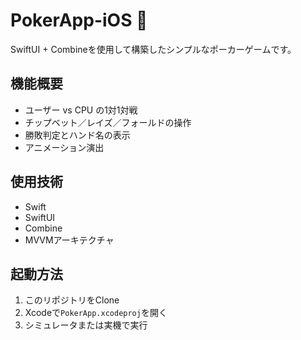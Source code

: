 # PokerApp-iOS 🎴
SwiftUI + Combineを使用して構築したシンプルなポーカーゲームです。

## 機能概要
- ユーザー vs CPU の1対1対戦
- チップベット／レイズ／フォールドの操作
- 勝敗判定とハンド名の表示
- アニメーション演出

## 使用技術
- Swift
- SwiftUI
- Combine
- MVVMアーキテクチャ

## 起動方法
1. このリポジトリをClone
2. Xcodeで`PokerApp.xcodeproj`を開く
3. シミュレータまたは実機で実行
